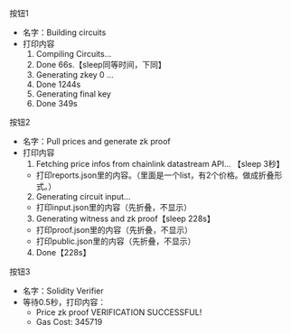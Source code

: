 按钮1
- 名字：Building circuits
- 打印内容
  1. Compiling Circuits...
  2. Done 66s.【sleep同等时间，下同】
  3. Generating zkey 0 ...
  4. Done 1244s
  5. Generating final key
  6. Done 349s

按钮2
- 名字：Pull prices and generate zk proof
- 打印内容
  1. Fetching price infos from chainlink datastream API... 【sleep 3秒】
    - 打印reports.json里的内容。（里面是一个list，有2个价格。做成折叠形式。）
  2. Generating circuit input...
    - 打印input.json里的内容（先折叠，不显示）
  3. Generating witness and zk proof【sleep 228s】
    - 打印proof.json里的内容（先折叠，不显示）
    - 打印public.json里的内容（先折叠，不显示）
  4. Done【228s】

按钮3
- 名字：Solidity Verifier
- 等待0.5秒，打印内容：
    - Price zk proof VERIFICATION SUCCESSFUL!
    - Gas Cost: 345719
